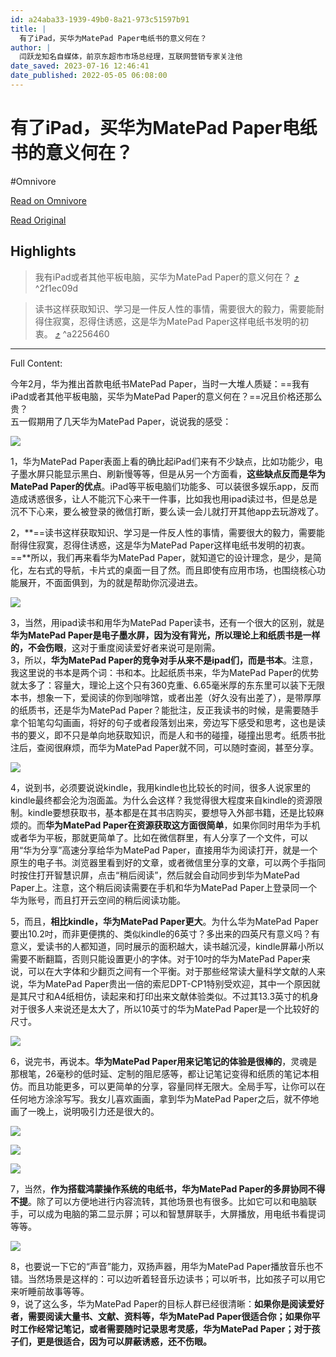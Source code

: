 ```yaml
---
id: a24aba33-1939-49b0-8a21-973c51597b91
title: |
  有了iPad，买华为MatePad Paper电纸书的意义何在？
author: |
  闫跃龙知名自媒体，前京东超市市场总经理，互联网营销专家​关注他
date_saved: 2023-07-16 12:46:41
date_published: 2022-05-05 06:08:00
---
```


# 有了iPad，买华为MatePad Paper电纸书的意义何在？
#Omnivore

[Read on Omnivore](https://omnivore.app/me/i-pad-mate-pad-paper-1895f98e006)

[Read Original](https://zhuanlan.zhihu.com/p/509443212)

## Highlights

> 我有iPad或者其他平板电脑，买华为MatePad Paper的意义何在？ [⤴️](https://omnivore.app/me/i-pad-mate-pad-paper-1895f98e006#2f1ec09d-9510-453a-b47b-9d9ac1ab85c3)  ^2f1ec09d

> 读书这样获取知识、学习是一件反人性的事情，需要很大的毅力，需要能耐得住寂寞，忍得住诱惑，这是华为MatePad Paper这样电纸书发明的初衷。 [⤴️](https://omnivore.app/me/i-pad-mate-pad-paper-1895f98e006#a2256460-422d-409d-af70-08a97e6961e0)  ^a2256460


--- 

Full Content: 

今年2月，华为推出首款电纸书MatePad Paper，当时一大堆人质疑：==我有iPad或者其他平板电脑，买华为MatePad Paper的意义何在？==况且价格还那么贵？  
五一假期用了几天华为MatePad Paper，说说我的感受：

![](https://proxy-prod.omnivore-image-cache.app/640x853,sUJi-fF-7ibhDR1THgX0J3dg3EqaNQBLN-YcwQNVxvF0/https://pic2.zhimg.com/v2-32cad167d3b6effe358f5edb8f616991_b.jpg)

1，华为MatePad Paper表面上看的确比起iPad们来有不少缺点，比如功能少，电子墨水屏只能显示黑白、刷新慢等等，但是从另一个方面看，**这些缺点反而是华为MatePad Paper的优点**。iPad等平板电脑们功能多、可以装很多娱乐app，反而造成诱惑很多，让人不能沉下心来干一件事，比如我也用ipad读过书，但是总是沉不下心来，要么被登录的微信打断，要么读一会儿就打开其他app去玩游戏了。

2，**==读书这样获取知识、学习是一件反人性的事情，需要很大的毅力，需要能耐得住寂寞，忍得住诱惑，这是华为MatePad Paper这样电纸书发明的初衷。==**所以，我们再来看华为MatePad Paper，就知道它的设计理念，是少，是简化，左右式的导航，卡片式的桌面一目了然。而且即使有应用市场，也围绕核心功能展开，不面面俱到，为的就是帮助你沉浸进去。

![](https://proxy-prod.omnivore-image-cache.app/640x480,sqnF7auGEu-YrZ1KuDyiNZt3S23xaJt3zQV0hTO4g50c/https://pic4.zhimg.com/v2-256b6dd8ba5ac1ef45bc34563623ad57_b.jpg)

3，当然，用ipad读书和用华为MatePad Paper读书，还有一个很大的区别，就是**华为MatePad Paper是电子墨水屏，因为没有背光，所以理论上和纸质书是一样的，不会伤眼**，这对于重度阅读爱好者来说可是刚需。  
3，所以，**华为MatePad Paper的竞争对手从来不是ipad们，而是书本**。注意，我这里说的书本是两个词：书和本。比起纸质书来，华为MatePad Paper的优势就太多了：容量大，理论上这个只有360克重、6.65毫米厚的东东里可以装下无限本书，想象一下，爱阅读的你到咖啡馆，或者出差（好久没有出差了），是带厚厚的纸质书，还是华为MatePad Paper？能批注，反正我读书的时候，是需要随手拿个铅笔勾勾画画，将好的句子或者段落划出来，旁边写下感受和思考，这也是读书的要义，即不只是单向地获取知识，而是人和书的碰撞，碰撞出思考。纸质书批注后，查阅很麻烦，而华为MatePad Paper就不同，可以随时查阅，甚至分享。

![](https://proxy-prod.omnivore-image-cache.app/640x480,sFTo94ZBsR8CFIN7RYFfuQdNXfdzr2lltByrAQTet3Vg/https://pic3.zhimg.com/v2-a893e06d82d69b7b6e62b3554b5223ae_b.jpg)

4，说到书，必须要说说kindle，我用kindle也比较长的时间，很多人说家里的kindle最终都会沦为泡面盖。为什么会这样？我觉得很大程度来自kindle的资源限制。kindle要想获取书，基本都是在其书店购买，要想导入外部书籍，还是比较麻烦的。而**华为MatePad Paper在资源获取这方面很简单**，如果你同时用华为手机或者华为平板，那就更简单了。比如在微信群里，有人分享了一个文件，可以用“华为分享”高速分享给华为MatePad Paper，直接用华为阅读打开，就是一个原生的电子书。浏览器里看到好的文章，或者微信里分享的文章，可以两个手指同时按住打开智慧识屏，点击“稍后阅读”，然后就会自动同步到华为MatePad Paper上。注意，这个稍后阅读需要在手机和华为MatePad Paper上登录同一个华为账号，而且打开云空间的稍后阅读功能。

 5，而且，**相比kindle，华为MatePad Paper更大**。为什么华为MatePad Paper要出10.2吋，而非更便携的、类似kindle的6英寸？多出来的四英尺有意义吗？有意义，爱读书的人都知道，同时展示的面积越大，读书越沉浸，kindle屏幕小所以需要不断翻篇，否则只能设置更小的字体。对于10吋的华为MatePad Paper来说，可以在大字体和少翻页之间有一个平衡。对于那些经常读大量科学文献的人来说，华为MatePad Paper贵出一倍的索尼DPT-CP1特别受欢迎，其中一个原因就是其尺寸和A4纸相仿，读起来和打印出来文献体验类似。不过其13.3英寸的机身对于很多人来说还是太大了，所以10英寸的华为MatePad Paper是一个比较好的尺寸。

![](https://proxy-prod.omnivore-image-cache.app/640x853,sH6CUtzyGQVxq_B4tX-sYXbNt7C6EzcZCfAWwzwNCpfk/https://pic3.zhimg.com/v2-b5c7d08e6fe26f14639e14d055e356da_b.jpg)

6，说完书，再说本。**华为MatePad Paper用来记笔记的体验是很棒的**，灵魂是那根笔，26毫秒的低时延、定制的阻尼感等，都让记笔记变得和纸质的笔记本相仿。而且功能更多，可以更简单的分享，容量同样无限大。全局手写，让你可以在任何地方涂涂写写。我女儿喜欢画画，拿到华为MatePad Paper之后，就不停地画了一晚上，说明吸引力还是很大的。

![](https://proxy-prod.omnivore-image-cache.app/640x480,s-dv6jIoO8nSyHsvyfRAZz-lLGeyqfAgEswrABzGj8sE/https://pic1.zhimg.com/v2-2fb1209bcc167390d8b8fddda123d444_b.jpg)

![](https://proxy-prod.omnivore-image-cache.app/640x853,ses79ceRhEERPc7w0Uk694uxmGo1Yl3PUVhKXpd8vLMU/https://pic4.zhimg.com/v2-f66963497605f87e1d7b420d8aac6b57_b.jpg)

![](https://proxy-prod.omnivore-image-cache.app/640x853,scLbizl6oRlBIu4YOfbuYK7Cnsvx7hKXhwBrigrs1BMM/https://pic1.zhimg.com/v2-895746531a395c4f87b154aaeb8fb0e0_b.jpg)

7，当然，**作为搭载鸿蒙操作系统的电纸书，华为MatePad Paper的多屏协同不得不提**。除了可以方便地进行内容流转，其他场景也有很多。比如它可以和电脑联手，可以成为电脑的第二显示屏；可以和智慧屏联手，大屏播放，用电纸书看提词等等。

![](https://proxy-prod.omnivore-image-cache.app/640x853,sAEeE4YIsAuOpH-VZ8Rll25kXnHR1yC7HhQ9R5HZXozw/https://pic4.zhimg.com/v2-4f93ae7f34cdbfd6b2c73ce1f2276afb_b.jpg)

8，也要说一下它的“声音”能力，双扬声器，用华为MatePad Paper播放音乐也不错。当然场景是这样的：可以边听着轻音乐边读书；可以听书，比如孩子可以用它来听睡前故事等等。  
9，说了这么多，华为MatePad Paper的目标人群已经很清晰：**如果你是阅读爱好者，需要阅读大量书、文献、资料等，华为MatePad Paper很适合你；如果你平时工作经常记笔记，或者需要随时记录思考灵感，华为MatePad Paper；对于孩子们，更是很适合，因为可以屏蔽诱惑，还不伤眼。**
